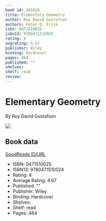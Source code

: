 ```yaml
---
book id: 383920
title: Elementary Geometry
author: Roy David Gustafson
authors: Peter D. Frisk
isbn: 0471510025
isbn13: 9780471510024
rating: 4
avgrating: 4.67
publisher: Wiley
binding: Hardcover
pages: 464
published: ""
shelves: 
shelf: read
review: 
---
```


# Elementary Geometry

By Roy David Gustafson

![](https://i.gr-assets.com/images/S/compressed.photo.goodreads.com/books/1388640715l/383920.jpg)

## Book data

[GoodReads ID/URL](https://www.goodreads.com/book/show/383920)

- ISBN: 0471510025
- ISBN13: 9780471510024
- Rating: 4
- Average Rating: 4.67
- Published: ""
- Publisher: Wiley
- Binding: Hardcover
- Shelves: 
- Shelf: read
- Pages: 464


